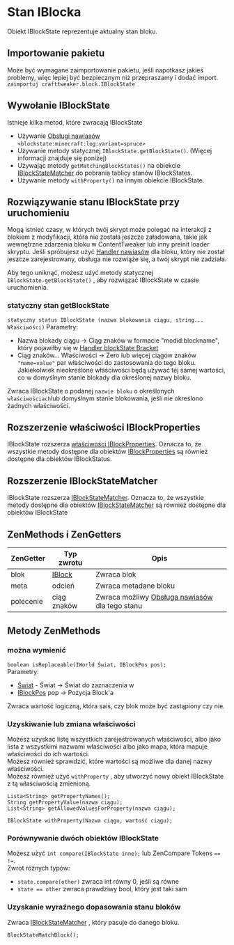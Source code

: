 # Stan IBlocka

Obiekt IBlockState reprezentuje aktualny stan bloku.

## Importowanie pakietu

Może być wymagane zaimportowanie pakietu, jeśli napotkasz jakieś problemy, więc lepiej być bezpiecznym niż przepraszamy i dodać import.  
`zaimportuj crafttweaker.block.IBlockState`

## Wywołanie IBlockState

Istnieje kilka metod, które zwracają IBlockState

- Używanie [Obsługi nawiasów](/Vanilla/Brackets/Bracket_BlockState/) `<blockstate:minecraft:log:variant=spruce>`
- Używanie metody statycznej `IBlockState.getBlockState()`. (Więcej informacji znajduje się poniżej)
- Używając metody `getMatchingBlockStates()` na obiekcie [IBlockStateMatcher](/Vanilla/Blocks/IBlockStateMatcher/) do pobrania tablicy stanów IBlockStates.
- Używanie metody `withProperty()` na innym obiekcie IBlockState.

## Rozwiązywanie stanu IBlockState przy uruchomieniu

Mogą istnieć czasy, w których twój skrypt może polegać na interakcji z blokiem z modyfikacji, która nie została jeszcze załadowana, takie jak wewnętrzne zdarzenia bloku w ContentTweaker lub inny preinit loader skryptu. Jeśli spróbujesz użyć [Handler nawiasów](/Vanilla/Brackets/Bracket_BlockState/) dla bloku, który nie został jeszcze zarejestrowany, obsługa nie rozwiąże się, a twój skrypt nie zadziała.

Aby tego uniknąć, możesz użyć metody statycznej `IBlockState.getBlockState()` , aby rozwiązać IBlockState w czasie uruchomienia.

### statyczny stan getBlockState

`statyczny status IBlockState (nazwa blokowania ciągu, string... Właściwości)` Parametry:

- Nazwa blokady ciągu → Ciąg znaków w formacie "modid:blockname", który pojawiłby się w [Handler blockState Bracket](/Vanilla/Brackets/Bracket_BlockState/)
- Ciąg znaków... Właściwości → Zero lub więcej ciągów znaków `"name=value"` par właściwości do zastosowania do tego bloku. Jakiekolwiek nieokreślone właściwości będą używać tej samej wartości, co w domyślnym stanie blokady dla określonej nazwy bloku.

Zwraca IBlockState o podanej `nazwie bloku` o określonych `właściwościach`lub domyślnym stanie blokowania, jeśli nie określono żadnych właściwości.

## Rozszerzenie właściwości IBlockProperties

IBlockState rozszerza [właściwości IBlockProperties](/Vanilla/Blocks/IBlockProperties/). Oznacza to, że wszystkie metody dostępne dla obiektów [IBlockProperties](/Vanilla/Blocks/IBlockProperties/) są również dostępne dla obiektów IBlockStatus.

## Rozszerzenie IBlockStateMatcher

IBlockState rozszerza [IBlockStateMatcher](/Vanilla/Blocks/IBlockStateMatcher/). Oznacza to, że wszystkie metody dostępne dla obiektów [IBlockStateMatcher](/Vanilla/Blocks/IBlockStateMatcher/) są również dostępne dla obiektów IBlockState

## ZenMethods i ZenGetters

| ZenGetter | Typ zwrotu                        | Opis                                                                                    |
| --------- | --------------------------------- | --------------------------------------------------------------------------------------- |
| blok      | [IBlock](/Vanilla/Blocks/IBlock/) | Zwraca blok                                                                             |
| meta      | odcień                            | Zwraca metadane bloku                                                                   |
| polecenie | ciąg znaków                       | Zwraca możliwy [Obsługa nawiasów](/Vanilla/Brackets/Bracket_BlockState/) dla tego stanu |

## Metody ZenMethods

### można wymienić

`boolean isReplaceable(IWorld Świat, IBlockPos pos);`  
Parametry:

- [Świat](/Vanilla/World/IWorld/) - Świat → Świat do zaznaczenia w
- [IBlockPos](/Vanilla/World/IBlockPos/) pop → Pozycja Block'a

Zwraca wartość logiczną, która sais, czy blok może być zastąpiony czy nie.

### Uzyskiwanie lub zmiana właściwości

Możesz uzyskać listę wszystkich zarejestrowanych właściwości, albo jako lista z wszystkimi nazwami właściwości albo jako mapa, która mapuje właściwości do ich wartości.  
Możesz również sprawdzić, które wartości są możliwe dla danej nazwy właściwości.  
Możesz również użyć `withProperty` , aby utworzyć nowy obiekt IBlockState z tą właściwością zmienioną.

```zenscript
Lista<String> getPropertyNames();
String getPropertyValue(nazwa ciągu);
List<String> getAllowedValuesForProperty(nazwa ciągu);

IBlockState withProperty(Nazwa ciągu, wartość ciągu);
```

### Porównywanie dwóch obiektów IBlockState

Możesz użyć `int compare(IBlockState inne);` lub ZenCompare Tokens `==` `!=`.  
Zwrot różnych typów:

- `state.compare(other)` zwraca int równy 0, jeśli są równe
- `state == other` zwraca prawdziwy bool, który jest taki sam

### Uzyskanie wyraźnego dopasowania stanu bloków

Zwraca [IBlockStateMatcher](/Vanilla/Blocks/IBlockStateMatcher/) , który pasuje do danego bloku.

```zenscript
BlockStateMatchBlock();
```
